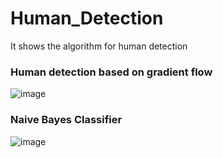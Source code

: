 # Human_Detection
It shows the algorithm for human detection

### Human detection based on gradient flow
![image](https://user-images.githubusercontent.com/52392004/88084593-9cea1500-cbbf-11ea-8bfb-649dbad8f115.png)

### Naive Bayes Classifier
![image](https://user-images.githubusercontent.com/52392004/88084739-cdca4a00-cbbf-11ea-9d36-61ca97db4c12.png)
